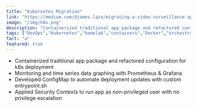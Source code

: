 ```yaml
---
title: "Kubernetes Migration"
link: "https://medium.com/@james.lazo/migrating-a-video-surveillance-app-to-kubernetes-90ac77913d9d"
image: "/img/k8s.png"
description: "Containerized traditional app package and refactored configuration for k8s deployment with Grafana/Prometheus monitoring"
tags: ["DevOps","Kubernetes","homelab","containers","Docker","orchestration","networking","media processing"]
fact: "a"
featured: true
---
```


- Containerized traditional app package and refactored configuration for k8s deployment
- Monitoring and time series data graphing with Prometheus & Grafana
- Developed ConfigMap to automate deployment updates with custom entrypoint.sh
- Applied Security Contexts to run app as non-privileged user with no privilege escalation

